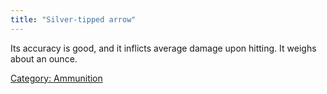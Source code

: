 ```yaml
---
title: "Silver-tipped arrow"
---
```


Its accuracy is good, and it inflicts average damage upon hitting. It
weighs about an ounce.

[Category: Ammunition](Category:_Ammunition "wikilink")